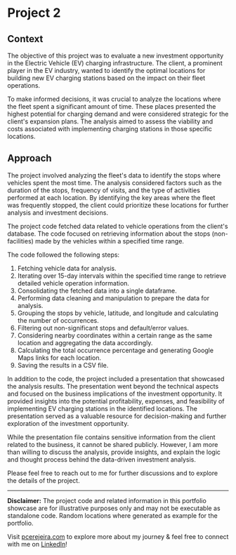 # Project 2

## Context

The objective of this project was to evaluate a new investment opportunity in the Electric Vehicle (EV) charging infrastructure. The client, a prominent player in the EV industry, wanted to identify the optimal locations for building new EV charging stations based on the impact on their fleet operations.

To make informed decisions, it was crucial to analyze the locations where the fleet spent a significant amount of time. These places presented the highest potential for charging demand and were considered strategic for the client's expansion plans. The analysis aimed to assess the viability and costs associated with implementing charging stations in those specific locations.

## Approach

The project involved analyzing the fleet's data to identify the stops where vehicles spent the most time. The analysis considered factors such as the duration of the stops, frequency of visits, and the type of activities performed at each location. By identifying the key areas where the fleet was frequently stopped, the client could prioritize these locations for further analysis and investment decisions.

The project code fetched data related to vehicle operations from the client's database. The code focused on retrieving information about the stops (non-facilities) made by the vehicles within a specified time range.

The code followed the following steps:

1. Fetching vehicle data for analysis.
2. Iterating over 15-day intervals within the specified time range to retrieve detailed vehicle operation information.
3. Consolidating the fetched data into a single dataframe.
4. Performing data cleaning and manipulation to prepare the data for analysis.
5. Grouping the stops by vehicle, latitude, and longitude and calculating the number of occurrences.
6. Filtering out non-significant stops and default/error values.
7. Considering nearby coordinates within a certain range as the same location and aggregating the data accordingly.
8. Calculating the total occurrence percentage and generating Google Maps links for each location.
9. Saving the results in a CSV file.

In addition to the code, the project included a presentation that showcased the analysis results. The presentation went beyond the technical aspects and focused on the business implications of the investment opportunity. It provided insights into the potential profitability, expenses, and feasibility of implementing EV charging stations in the identified locations. The presentation served as a valuable resource for decision-making and further exploration of the investment opportunity. 

While the presentation file contains sensitive information from the client related to the business, it cannot be shared publicly. However, I am more than willing to discuss the analysis, provide insights, and explain the logic and thought process behind the data-driven investment analysis. 

Please feel free to reach out to me for further discussions and to explore the details of the project.

---

**Disclaimer:** The project code and related information in this portfolio showcase are for illustrative purposes only and may not be executable as standalone code. Random locations where generated as example for the portfolio.

Visit [pcerejeira.com](https://pcerejeira.com) to explore more about my journey & feel free to connect with me on [LinkedIn](https://www.linkedin.com/in/pedrocerejeira/)!

